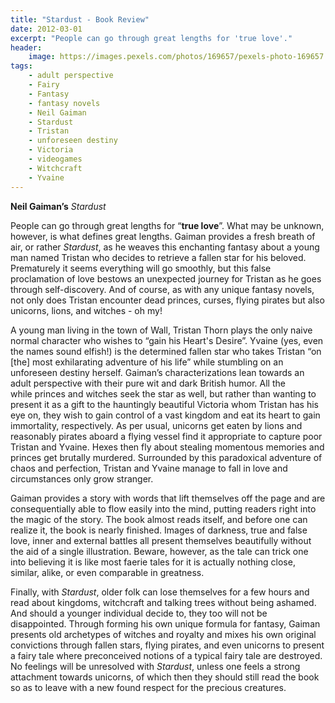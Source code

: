 ```yaml
---
title: "Stardust - Book Review"
date: 2012-03-01
excerpt: "People can go through great lengths for 'true love'."
header:
    image: https://images.pexels.com/photos/169657/pexels-photo-169657.jpeg
tags:
    - adult perspective
    - Fairy
    - Fantasy
    - fantasy novels
    - Neil Gaiman
    - Stardust
    - Tristan
    - unforeseen destiny
    - Victoria
    - videogames
    - Witchcraft
    - Yvaine
---
```


**Neil Gaiman’s** *Stardust*

People can go through great lengths for “**true love**”. What may be
unknown, however, is what defines great lengths. Gaiman provides a fresh
breath of air, or rather *Stardust*, as he weaves this enchanting
fantasy about a young man named Tristan who decides to retrieve a fallen
star for his beloved. Prematurely it seems everything will go smoothly,
but this false proclamation of love bestows an unexpected journey for
Tristan as he goes through self-discovery. And of course, as with any
unique fantasy novels, not only does Tristan encounter dead princes,
curses, flying pirates but also unicorns, lions, and witches - oh my!

A young man living in the town of Wall, Tristan Thorn plays the only
naive normal character who wishes to “gain his Heart's Desire”. Yvaine
(yes, even the names sound elfish!) is the determined fallen star who
takes Tristan “on \[the\] most exhilarating adventure of his life” while
stumbling on an unforeseen destiny herself. Gaiman’s characterizations
lean towards an adult perspective with their pure wit and dark British
humor. All the while princes and witches seek the star as well, but
rather than wanting to present it as a gift to the hauntingly beautiful
Victoria whom Tristan has his eye on, they wish to gain control of a
vast kingdom and eat its heart to gain immortality, respectively. As per
usual, unicorns get eaten by lions and reasonably pirates aboard a
flying vessel find it appropriate to capture poor Tristan and Yvaine.
Hexes then fly about stealing momentous memories and princes get
brutally murdered. Surrounded by this paradoxical adventure of chaos and
perfection, Tristan and Yvaine manage to fall in love and circumstances
only grow stranger.

Gaiman provides a story with words that lift themselves off the page and
are consequentially able to flow easily into the mind, putting readers
right into the magic of the story. The book almost reads itself, and
before one can realize it, the book is nearly finished. Images of
darkness, true and false love, inner and external battles all present
themselves beautifully without the aid of a single illustration. Beware,
however, as the tale can trick one into believing it is like most faerie
tales for it is actually nothing close, similar, alike, or even
comparable in greatness.

Finally, with *Stardust*, older folk can lose themselves for a few hours
and read about kingdoms, witchcraft and talking trees without being
ashamed. And should a younger individual decide to, they too will not be
disappointed. Through forming his own unique formula for fantasy, Gaiman
presents old archetypes of witches and royalty and mixes his own
original convictions through fallen stars, flying pirates, and even
unicorns to present a fairy tale where preconceived notions of a typical
fairy tale are destroyed. No feelings will be unresolved with
*Stardust*, unless one feels a strong attachment towards unicorns, of
which then they should still read the book so as to leave with a new
found respect for the precious creatures.
